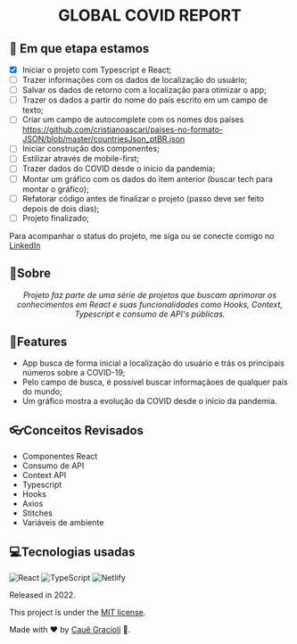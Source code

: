 <h1 align="center">
  GLOBAL COVID REPORT
</h1>

## 🧭 Em que etapa estamos
- [x] Iniciar o projeto com Typescript e React;
- [ ] Trazer informações com os dados de localização do usuário;
- [ ] Salvar os dados de retorno com a localização para otimizar o app;
- [ ] Trazer os dados a partir do nome do país escrito em um campo de texto;
- [ ] Criar um campo de autocomplete com os nomes dos países https://github.com/cristianoascari/paises-no-formato-JSON/blob/master/countriesJson_ptBR.json
- [ ] Iniciar construção dos componentes;
- [ ] Estilizar através de mobile-first;
- [ ] Trazer dados do COVID desde o início da pandemia;
- [ ] Montar um gráfico com os dados do item anterior (buscar tech para montar o gráfico);
- [ ] Refatorar código antes de finalizar o projeto (passo deve ser feito depois de dois dias);
- [ ] Projeto finalizado;

Para acompanhar o status do projeto, me siga ou se conecte comigo no <a href="">LinkedIn</a>

## 📌Sobre

<div>
    <p align="center">
    <em>
        Projeto faz parte de uma série de projetos que buscam aprimorar os conhecimentos em React e suas funcionalidades como Hooks, Context, Typescript e consumo de API's públicas.
    </em>
    </p>
</div>

## 🚀Features

- App busca de forma inicial a localização do usuário e trás os principais números sobre a COVID-19;
- Pelo campo de busca, é possível buscar informaçãoes de qualquer país do mundo;
- Um gráfico mostra a evolução da COVID desde o início da pandemia.

## 👓Conceitos Revisados

- Componentes React
- Consumo de API
- Context API
- Typescript
- Hooks
- Axios
- Stitches
- Variáveis de ambiente

 ## 💻Tecnologias usadas
  
  ![React](https://img.shields.io/badge/react-%2320232a.svg?style=for-the-badge&logo=react&logoColor=%2361DAFB)
  ![TypeScript](https://img.shields.io/badge/typescript-%23007ACC.svg?style=for-the-badge&logo=typescript&logoColor=white)
  ![Netlify](https://img.shields.io/badge/netlify-%23000000.svg?style=for-the-badge&logo=netlify&logoColor=#00C7B7)

Released in 2022.

This project is under the [MIT license](https://github.com/Yuri-stack/ReadMe/blob/main/LICENSE).

Made with ❤️ by [Cauê Gracioli](https://github.com/cauegraciolip) 🚀.
